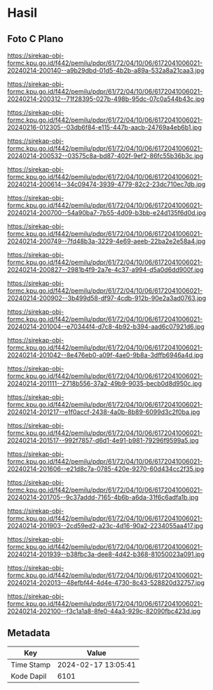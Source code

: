 # Hasil

## Foto C Plano

https://sirekap-obj-formc.kpu.go.id/f442/pemilu/pdpr/61/72/04/10/06/6172041006021-20240214-200140--a9b29dbd-01d5-4b2b-a89a-532a8a21caa3.jpg

https://sirekap-obj-formc.kpu.go.id/f442/pemilu/pdpr/61/72/04/10/06/6172041006021-20240214-200312--71f28395-027b-498b-95dc-07c0a544b43c.jpg

https://sirekap-obj-formc.kpu.go.id/f442/pemilu/pdpr/61/72/04/10/06/6172041006021-20240216-012305--03db6f84-e115-447b-aacb-24769a4eb6b1.jpg

https://sirekap-obj-formc.kpu.go.id/f442/pemilu/pdpr/61/72/04/10/06/6172041006021-20240214-200532--03575c8a-bd87-402f-9ef2-86fc55b36b3c.jpg

https://sirekap-obj-formc.kpu.go.id/f442/pemilu/pdpr/61/72/04/10/06/6172041006021-20240214-200614--34c09474-3939-4779-82c2-23dc710ec7db.jpg

https://sirekap-obj-formc.kpu.go.id/f442/pemilu/pdpr/61/72/04/10/06/6172041006021-20240214-200700--54a90ba7-7b55-4d09-b3bb-e24d135f6d0d.jpg

https://sirekap-obj-formc.kpu.go.id/f442/pemilu/pdpr/61/72/04/10/06/6172041006021-20240214-200749--7fd48b3a-3229-4e69-aeeb-22ba2e2e58a4.jpg

https://sirekap-obj-formc.kpu.go.id/f442/pemilu/pdpr/61/72/04/10/06/6172041006021-20240214-200827--2981b4f9-2a7e-4c37-a994-d5a0d6dd900f.jpg

https://sirekap-obj-formc.kpu.go.id/f442/pemilu/pdpr/61/72/04/10/06/6172041006021-20240214-200902--3b499d58-df97-4cdb-912b-90e2a3ad0763.jpg

https://sirekap-obj-formc.kpu.go.id/f442/pemilu/pdpr/61/72/04/10/06/6172041006021-20240214-201004--e70344f4-d7c8-4b92-b394-aad6c07921d6.jpg

https://sirekap-obj-formc.kpu.go.id/f442/pemilu/pdpr/61/72/04/10/06/6172041006021-20240214-201042--8e476eb0-a09f-4ae0-9b8a-3dffb6946a4d.jpg

https://sirekap-obj-formc.kpu.go.id/f442/pemilu/pdpr/61/72/04/10/06/6172041006021-20240214-201111--2718b556-37a2-49b9-9035-becb0d8d950c.jpg

https://sirekap-obj-formc.kpu.go.id/f442/pemilu/pdpr/61/72/04/10/06/6172041006021-20240214-201217--e1f0accf-2438-4a0b-8b89-6099d3c2f0ba.jpg

https://sirekap-obj-formc.kpu.go.id/f442/pemilu/pdpr/61/72/04/10/06/6172041006021-20240214-201517--992f7857-d6d1-4e91-b981-79296f9599a5.jpg

https://sirekap-obj-formc.kpu.go.id/f442/pemilu/pdpr/61/72/04/10/06/6172041006021-20240214-201606--e21d8c7a-0785-420e-9270-60d434cc2f35.jpg

https://sirekap-obj-formc.kpu.go.id/f442/pemilu/pdpr/61/72/04/10/06/6172041006021-20240214-201705--9c37addd-7165-4b6b-a6da-31f6c6adfa1b.jpg

https://sirekap-obj-formc.kpu.go.id/f442/pemilu/pdpr/61/72/04/10/06/6172041006021-20240214-201903--2cd59ed2-a23c-4d16-90a2-2234055aa417.jpg

https://sirekap-obj-formc.kpu.go.id/f442/pemilu/pdpr/61/72/04/10/06/6172041006021-20240214-201939--b38fbc3a-dee8-4d42-b368-81050023a091.jpg

https://sirekap-obj-formc.kpu.go.id/f442/pemilu/pdpr/61/72/04/10/06/6172041006021-20240214-202013--48efbf44-4d4e-4730-8c43-528820d32757.jpg

https://sirekap-obj-formc.kpu.go.id/f442/pemilu/pdpr/61/72/04/10/06/6172041006021-20240214-202100--f3c1a1a8-8fe0-44a3-929c-82090fbc423d.jpg


## Metadata

| Key        | Value               |
| ---------- | ------------------- |
| Time Stamp | 2024-02-17 13:05:41 |
| Kode Dapil | 6101                |



